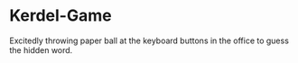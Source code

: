 # Kerdel-Game
Excitedly throwing paper ball at the keyboard buttons in the office to guess the hidden  word.
